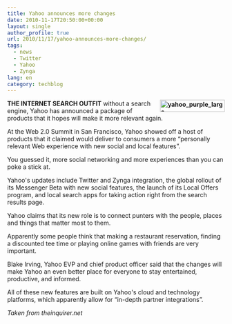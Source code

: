 ```yaml
---
title: Yahoo announces more changes
date: 2010-11-17T20:50:00+00:00
layout: single
author_profile: true
url: 2010/11/17/yahoo-announces-more-changes/
tags:
  - news
  - Twitter
  - Yahoo
  - Zynga
lang: en
category: techblog
---
```

**[<img title="yahoo_purple_large" border="0" alt="yahoo_purple_large" align="right" src="http://lh6.ggpht.com/_vaUVXcmC3OI/TOQ4_QlMmrI/AAAAAAAADKA/4pTnDRlzBeI/yahoo_purple_large_thumb%5B5%5D.gif?imgmax=800" width="150" height="28" />](http://lh3.ggpht.com/_vaUVXcmC3OI/TOQ47lE0PoI/AAAAAAAADJ8/j6aJfN4qi0w/s1600-h/yahoo_purple_large%5B7%5D.gif)THE INTERNET SEARCH OUTFIT** without a search engine, Yahoo has announced a package of products that it hopes will make it more relevant again.

At the Web 2.0 Summit in San Francisco, Yahoo showed off a host of products that it claimed would deliver to consumers a more “personally relevant Web experience with new social and local features”.

You guessed it, more social networking and more experiences than you can poke a stick at.

Yahoo's updates include Twitter and Zynga integration, the global rollout of its Messenger Beta with new social features, the launch of its Local Offers program, and local search apps for taking action right from the search results page.

Yahoo claims that its new role is to connect punters with the people, places and things that matter most to them.

Apparently some people think that making a restaurant reservation, finding a discounted tee time or playing online games with friends are very important.

Blake Irving, Yahoo EVP and chief product officer said that the changes will make Yahoo an even better place for everyone to stay entertained, productive, and informed.

All of these new features are built on Yahoo's cloud and technology platforms, which apparently allow for “in-depth partner integrations”.

_Taken from theinquirer.net_